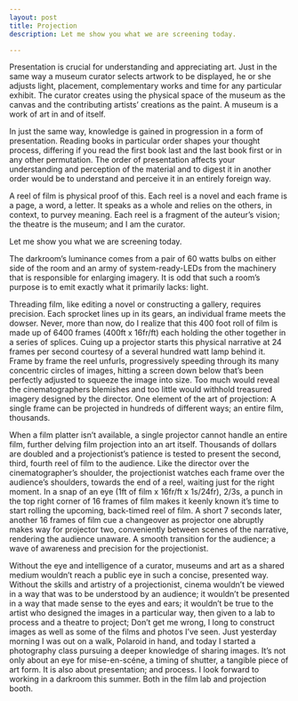 ```yaml
---
layout: post
title: Projection
description: Let me show you what we are screening today.

---  
```


Presentation is crucial for understanding and appreciating art. Just in the same way a museum curator selects artwork to be displayed, he or she adjusts light, placement, complementary works and time for any particular exhibit. The curator creates using the physical space of the museum as the canvas and the contributing artists’ creations as the paint. A museum is a work of art in and of itself.

In just the same way, knowledge is gained in progression in a form of presentation. Reading books in particular order shapes your thought process, differing if you read the first book last and the last book first or in any other permutation. The order of presentation affects your understanding and perception of the material and to digest it in another order would be to understand and perceive it in an entirely foreign way.

A reel of film is physical proof of this. Each reel is a novel and each frame is a page, a word, a letter. It speaks as a whole and relies on the others, in context, to purvey meaning. Each reel is a fragment of the auteur’s vision; the theatre is the museum; and I am the curator.

Let me show you what we are screening today.

The darkroom’s luminance comes from a pair of 60 watts bulbs on either side of the room and an army of system-ready-LEDs from the machinery that is responsible for enlarging imagery. It is odd that such a room’s purpose is to emit exactly what it primarily lacks: light.

Threading film, like editing a novel or constructing a gallery, requires precision. Each sprocket lines up in its gears, an individual frame meets the dowser. Never, more than now, do I realize that this 400 foot roll of film is made up of 6400 frames (400ft x 16fr/ft) each holding the other together in a series of splices. Cuing up a projector starts this physical narrative at 24 frames per second courtesy of a several hundred watt lamp behind it. Frame by frame the reel unfurls, progressively speeding through its many concentric circles of images, hitting a screen down below that’s been perfectly adjusted to squeeze the image into size. Too much would reveal the cinematographers blemishes and too little would withhold treasured imagery designed by the director. One element of the art of projection: A single frame can be projected in hundreds of different ways; an entire film, thousands.

When a film platter isn’t available, a single projector cannot handle an entire film, further delving film projection into an art itself. Thousands of dollars are doubled and a projectionist’s patience is tested to present the second, third, fourth reel of film to the audience. Like the director over the cinematographer’s shoulder, the projectionist watches each frame over the audience’s shoulders, towards the end of a reel, waiting just for the right moment. In a snap of an eye (1ft of film x 16fr/ft x 1s/24fr), 2/3s, a punch in the top right corner of 16 frames of film makes it keenly known it’s time to start rolling the upcoming, back-timed reel of film. A short 7 seconds later, another 16 frames of film cue a changeover as projector one abruptly makes way for projector two, conveniently between scenes of the narrative, rendering the audience unaware. A smooth transition for the audience; a wave of awareness and precision for the projectionist.

Without the eye and intelligence of a curator, museums and art as a shared medium wouldn’t reach a public eye in such a concise, presented way. Without the skills and artistry of a projectionist, cinema wouldn’t be viewed in a way that was to be understood by an audience; it wouldn’t be presented in a way that made sense to the eyes and ears; it wouldn’t be true to the artist who designed the images in a particular way, then given to a lab to process and a theatre to project; Don’t get me wrong, I long to construct images as well as some of the films and photos I’ve seen. Just yesterday morning I was out on a walk, Polaroid in hand, and today I started a photography class pursuing a deeper knowledge of sharing images. It’s not only about an eye for mise-en-scéne, a timing of shutter, a tangible piece of art form. It is also about presentation; and process. I look forward to working in a darkroom this summer. Both in the film lab and projection booth.